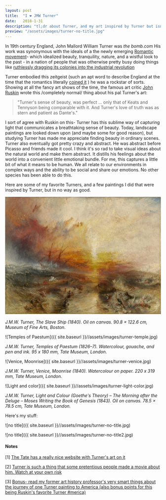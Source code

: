 ```yaml
---
layout: post
title:  "I ❤ JMW Turner"
date:   2018-1-31
description: "tl;dr about Turner, and my art inspired by Turner but isn't as good"
preview: "/assets/images/turner-no-title.jpg"
---
```


In 19th century England, John Mallord William Turner was *the bomb.com*
His work was synonymous with the ideals of a the newly emerging [Romantic movement](https://www.youtube.com/watch?v=y2LelK5Kcoc)-
which idealized beauty, tranquility, nature, and a wistful look to the past - in a
nation of people that was otherwise pretty busy doing things like [ruthlessly dragging its colonies into the industrial revolution](https://www.youtube.com/watch?v=ADQCeC0tF0o)

Turner embodied this zeitgeist (such an apt word to describe England at the time that
the romantics literally [coined it](https://en.wikipedia.org/wiki/Zeitgeist) ) he was a rockstar of
sorts. Showing at all the fancy art shows of the time, the famous art critic [John Ruskin](http://www.tate.org.uk/art/artists/john-ruskin-465) wrote this /completely normal/
thing about his pal Turner's art:


> "Turner's sense of beauty, was perfect ... only that of Keats and Tennyson being comparable with it. And Turner's love of truth was as stern and patient as Dante's."  

I sort of agree with Ruskin on this- Turner has this sublime way of capturing light that communicates a breathtaking sense of beauty. Today, landscape paintings are looked down upon (and maybe some for good reason), but studying Turner has made me appreciate finding beauty in ordinary scenes. Turner also eventually got pretty crazy and abstract. He was abstract before Picasso and friends made it cool. I think it's so rad to take visual ideas about the natural world and make them abstract. It distills his feelings about the world into a convenient little emotional bundle. For me, this captures a little bit of what it means to be human. We all relate to our environments in complex ways and the ability to be social and share our emotions. No other species has been able to do this.

Here are some of my favorite Turners, and a few paintings I did that were inspired by Turner, but in no way as good.


![Slave Ship](/assets/images/turner-slave-ship.jpg)

*J.M.W. Turner, The Slave Ship (1840). Oil on canvas. 90.8 × 122.6 cm, Museum of Fine Arts, Boston.*


![Temples of Paestum]({{ site.baseurl }}//assets/images/turner-temple.jpg)

*J.M.W. Turner, Temples of Paestum (1826–7). Watercolour, gouache, and pen and ink. 95 x 180 mm, Tate Museum, London.*

![Venice, Moonrise]({{ site.baseurl }}//assets/images/turner-venice.jpg)

*J.M.W. Turner, Venice, Moonrise (1840). Watercolour on paper. 220 x 319 mm, Tate Museum, London.*

![Light and color]({{ site.baseurl }}//assets/images/turner-light-color.jpg)

*J.M.W. Turner, Light and Colour (Goethe's Theory) – The Morning after the Deluge – Moses Writing the Book of Genesis (1843). Oil on canvas. 78.5 × 78.5 cm, Tate Museum, London.*


Here's my stuff:

![no title]({{ site.baseurl }}//assets/images/turner-no-title.jpg)

![no title]({{ site.baseurl }}//assets/images/turner-no-title2.jpg)



#### Notes
[1] [The Tate has a really nice website with Turner's art on it](http://www.tate.org.uk/art/research-publications/jmw-turner/joseph-mallord-william-turner-1775-1851-r1141041)

[2] [Turner is such a thing that some pretentious people made a movie about him. Watch at your own risk](http://www.imdb.com/title/tt2473794/)

[3] [Bonus- read my former art history professor's very smart things about the journey of one Turner painting to America (also bonus points for this being Ruskin's favorite Turner #merica)](https://www.academia.edu/11871542/_America_s_First_Public_Turner_How_Ruskin_sold_The_Slave_Ship_to_New_York._British_Art_Journal._Ed._Robin_Simon._Vol._X_no_3_Winter_Spring_2010_69-77)
